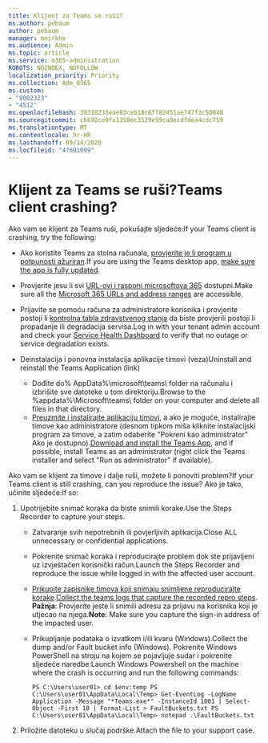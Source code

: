```yaml
---
title: Klijent za Teams se ruši?
ms.author: pebaum
author: pebaum
manager: mnirkhe
ms.audience: Admin
ms.topic: article
ms.service: o365-administration
ROBOTS: NOINDEX, NOFOLLOW
localization_priority: Priority
ms.collection: Adm_O365
ms.custom:
- "9002323"
- "4512"
ms.openlocfilehash: 39310233eae83ceb18c6ff82451ae747f3c50048
ms.sourcegitcommit: c6692ce0fa1358ec3529e59ca0ecdfdea4cdc759
ms.translationtype: MT
ms.contentlocale: hr-HR
ms.lasthandoff: 09/14/2020
ms.locfileid: "47691099"
---
```

# <a name="teams-client-crashing"></a><span data-ttu-id="aeca2-102">Klijent za Teams se ruši?</span><span class="sxs-lookup"><span data-stu-id="aeca2-102">Teams client crashing?</span></span>

<span data-ttu-id="aeca2-103">Ako vam se klijent za Teams ruši, pokušajte sljedeće:</span><span class="sxs-lookup"><span data-stu-id="aeca2-103">If your Teams client is crashing, try the following:</span></span>

- <span data-ttu-id="aeca2-104">Ako koristite Teams za stolna računala, [provjerite je li program u potpunosti ažuriran](https://support.office.com/article/Update-Microsoft-Teams-535a8e4b-45f0-4f6c-8b3d-91bca7a51db1).</span><span class="sxs-lookup"><span data-stu-id="aeca2-104">If you are using the Teams desktop app, [make sure the app is fully updated](https://support.office.com/article/Update-Microsoft-Teams-535a8e4b-45f0-4f6c-8b3d-91bca7a51db1).</span></span>

- <span data-ttu-id="aeca2-105">Provjerite jesu li svi [URL-ovi i rasponi microsoftova 365](https://docs.microsoft.com/microsoftteams/connectivity-issues) dostupni.</span><span class="sxs-lookup"><span data-stu-id="aeca2-105">Make sure all the [Microsoft 365 URLs and address ranges](https://docs.microsoft.com/microsoftteams/connectivity-issues) are accessible.</span></span>

- <span data-ttu-id="aeca2-106">Prijavite se pomoću računa za administratore korisnika i provjerite postoji li [kontrolna tabla zdravstvenog stanja](https://docs.microsoft.com/office365/enterprise/view-service-health) da biste provjerili postoji li propadanje ili degradacija servisa.</span><span class="sxs-lookup"><span data-stu-id="aeca2-106">Log in with your tenant admin account and check your [Service Health Dashboard](https://docs.microsoft.com/office365/enterprise/view-service-health) to verify that no outage or service degradation exists.</span></span>

- <span data-ttu-id="aeca2-107">Deinstalacija i ponovna instalacija aplikacije timovi (veza)</span><span class="sxs-lookup"><span data-stu-id="aeca2-107">Uninstall and reinstall the Teams Application (link)</span></span>
    - <span data-ttu-id="aeca2-108">Dođite do% AppData%\microsoft\teams\ folder na računalu i izbrišite sve datoteke u tom direktoriju.</span><span class="sxs-lookup"><span data-stu-id="aeca2-108">Browse to the %appdata%\Microsoft\teams\ folder on your computer and delete all files in that directory.</span></span>
    - <span data-ttu-id="aeca2-109">[Preuzmite i instalirajte aplikaciju timovi](https://www.microsoft.com/microsoft-365/microsoft-teams/group-chat-software#office-DesktopAppDownload-ofoushy), a ako je moguće, instalirajte timove kao administratore (desnom tipkom miša kliknite instalacijski program za timove, a zatim odaberite "Pokreni kao administrator" Ako je dostupno).</span><span class="sxs-lookup"><span data-stu-id="aeca2-109">[Download and install the Teams App](https://www.microsoft.com/microsoft-365/microsoft-teams/group-chat-software#office-DesktopAppDownload-ofoushy), and if possible, install Teams as an administrator (right click the Teams installer and select "Run as administrator" if available).</span></span>

<span data-ttu-id="aeca2-110">Ako vam se klijent za timove i dalje ruši, možete li ponoviti problem?</span><span class="sxs-lookup"><span data-stu-id="aeca2-110">If your Teams client is still crashing, can you reproduce the issue?</span></span> <span data-ttu-id="aeca2-111">Ako je tako, učinite sljedeće:</span><span class="sxs-lookup"><span data-stu-id="aeca2-111">If so:</span></span>

1. <span data-ttu-id="aeca2-112">Upotrijebite snimač koraka da biste snimili korake.</span><span class="sxs-lookup"><span data-stu-id="aeca2-112">Use the Steps Recorder to capture your steps.</span></span>
    - <span data-ttu-id="aeca2-113">Zatvaranje svih nepotrebnih ili povjerljivih aplikacija.</span><span class="sxs-lookup"><span data-stu-id="aeca2-113">Close ALL unnecessary or confidential applications.</span></span>
    - <span data-ttu-id="aeca2-114">Pokrenite snimač koraka i reproducirajte problem dok ste prijavljeni uz izvještačen korisnički račun.</span><span class="sxs-lookup"><span data-stu-id="aeca2-114">Launch the Steps Recorder and reproduce the issue while logged in with the affected user account.</span></span>
    - <span data-ttu-id="aeca2-115">[Prikupite zapisnike timova koji snimaju snimljene reproducirajte korake](https://docs.microsoft.com/microsoftteams/log-files).</span><span class="sxs-lookup"><span data-stu-id="aeca2-115">[Collect the teams logs that capture the recorded repro steps](https://docs.microsoft.com/microsoftteams/log-files).</span></span> <span data-ttu-id="aeca2-116">**Pažnja**: Provjerite jeste li snimili adresu za prijavu na korisnika koji je utjecao na njega.</span><span class="sxs-lookup"><span data-stu-id="aeca2-116">**Note**: Make sure you capture the sign-in address of the impacted user.</span></span>
    - <span data-ttu-id="aeca2-117">Prikupljanje podataka o izvatkom i/ili kvaru (Windows).</span><span class="sxs-lookup"><span data-stu-id="aeca2-117">Collect the dump and/or Fault bucket info (Windows).</span></span> <span data-ttu-id="aeca2-118">Pokrenite Windows PowerShell na stroju na kojem se pojavljuje sudar i pokrenite sljedeće naredbe:</span><span class="sxs-lookup"><span data-stu-id="aeca2-118">Launch Windows Powershell on the machine where the crash is occurring and run the following commands:</span></span>

        `
        PS C:\Users\user01> cd $env:temp
        PS C:\Users\user01\AppData\Local\Temp> Get-EventLog -LogName Application -Message "*Teams.exe*" -InstanceId 1001 | Select-Object -First 10 | Format-List > FaultBuckets.txt
        PS C:\Users\user01\AppData\Local\Temp> notepad .\FaultBuckets.txt
        `
    
2. <span data-ttu-id="aeca2-119">Priložite datoteku u slučaj podrške.</span><span class="sxs-lookup"><span data-stu-id="aeca2-119">Attach the file to your support case.</span></span>
